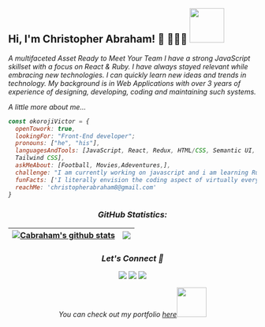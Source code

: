 <h2> Hi, I'm Christopher Abraham! 👋 👩🏾‍💻 <img src="https://media1.giphy.com/media/26xBwdIuRJiAIqHwA/giphy.gif?cid=ecf05e47skzjlffj8s908hcg3x60q5hxz7i5gj8ienljgwf2&rid=giphy.gif&ct=g" width="70"></h2>
<p><em>A multifaceted Asset Ready to Meet Your Team
I have a strong JavaScript skillset with a focus on React & Ruby. I have always stayed relevant while embracing new technologies. I can quickly learn new ideas and trends in technology. My background is in Web Applications with over 3 years of experience of designing, developing, coding and maintaining such systems.
  
A little more about me...

```javascript
const okorojiVictor = {
  openTowork: true,
  lookingFor: "Front-End developer";
  pronouns: ["he", "his"],
  languagesAndTools: [JavaScript, React, Redux, HTML/CSS, Semantic UI, Bootstrap,
  Tailwind CSS],
  askMeAbout: [Football, Movies,Adeventures,],
  challenge: "I am currently working on javascript and i am learning Ruby on Rails",
  funFacts: ['I literally envision the coding aspect of virtually everything'],
  reachMe: 'christopherabraham8@gmail.com'
}
```

<h3 align="center">GitHub Statistics:</h3>

| <a href="https://github.com/Cabraham1/github-readme-stats"><img align="center" src="https://github-readme-stats.vercel.app/api?username=Cabraham1&show_icons=true&include_all_commits=true&theme=buefy&hide_border=true" alt="Cabraham's github stats" /></a> | <a href="https://github.com/Cabraham1/github-readme-stats"><img align="center" src="https://github-readme-stats.vercel.app/api/top-langs/?username=Cabraham1&layout=compact&theme=buefy&hide_border=true" /></a> |
| ----------------------------------------------------------------------------------------------------------------------------------------------------------------------------------------------------------------------------------------------------------- | ---------------------------------------------------------------------------------------------------------------------------------------------------------------------------------------------------------------- |
<h3 align="center">Let's Connect 🤝</h3>
<div align="center">
<a target="_blank"
href="https://www.linkedin.com/in/abrahamchristopher/"><img
src="https://img.shields.io/badge/-LinkedIn-0077b5?style=for-the-badge&logo=LinkedIn&logoColor=white"></img></a> <a target="_blank"
href="mailto:christopherabraham8@gmail.com"><img
src="https://img.shields.io/badge/-Gmail-D14836?style=for-the-badge&logo=Gmail&logoColor=white"></img></a> <a target="_blank"
href="https://twitter.com/_Cabraham"><img
src="https://img.shields.io/badge/-Twitter-1DA1F2?style=for-the-badge&logo=Twitter&logoColor=white"></img></a>
<div/>

<p>You can check out my portfolio <a href="https://abrahamchristopher-react-portfolio.netlify.app/">here</a><img src="https://media.giphy.com/media/cKPse5DZaptID3YAMK/giphy.gif" width="60"></p>
